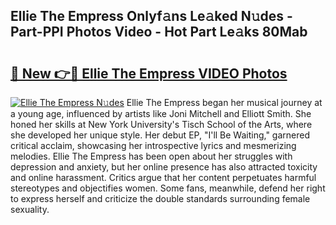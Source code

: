 ## Ellie The Empress Onlyf𝚊ns Le𝚊ked N𝚞des - Part-PPI Photos Video - Hot Part Le𝚊ks 80Mab

# <h2><a href="http://ab13638.deff.icu/?id=Ellie+The+Empress">🔗 New 👉🔴 Ellie The Empress VIDEO Photos</a></h2>

[![Ellie The Empress N𝚞des](https://i.imgur.com/rIISA9y.gif)](http://ab13638.deff.icu/?id=Ellie+The+Empress)
Ellie The Empress began her musical journey at a young age, influenced by artists like Joni Mitchell and Elliott Smith. She honed her skills at New York University's Tisch School of the Arts, where she developed her unique style. Her debut EP, "I'll Be Waiting," garnered critical acclaim, showcasing her introspective lyrics and mesmerizing melodies. Ellie The Empress has been open about her struggles with depression and anxiety, but her online presence has also attracted toxicity and online harassment. Critics argue that her content perpetuates harmful stereotypes and objectifies women. Some fans, meanwhile, defend her right to express herself and criticize the double standards surrounding female sexuality.
